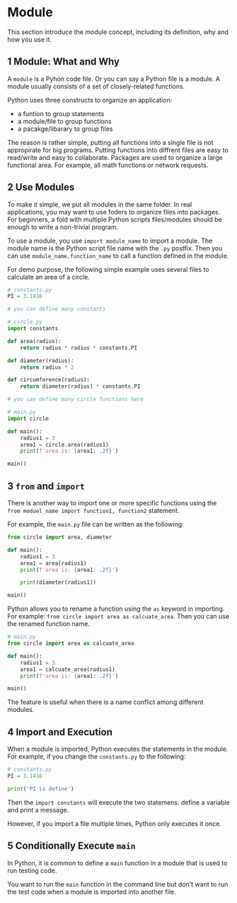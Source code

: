 # Module

This section introduce the module concept, including its definition, why and how you use it.

## 1 Module: What and Why

A `module` is a Pyhon code file. Or you can say a Python file is a module. A module usually consists of a set of closely-related functions.

Python uses three constructs to organize an application:

- a funtion to group statements
- a module/file to group functions
- a pacakge/libarary to group files

The reason is rather simple, putting all functions into a single file is not appropirate for big programs. Putting functions into diffrent files are easy to read/write and easy to collaborate. Packages are used to organize a large functional area. For example, all math functions or network requests.

## 2 Use Modules

To make it simple, we put all modules in the same folder. In real applications, you may want to use foders to organize files into packages. For beginners, a fold with multiple Python scripts files/modules should be enough to write a non-trivial program.

To use a module, you use `import module_name` to import a module. The module name is the Python script file name with the `.py` postfix. Then you can use `module_name.function_name` to call a function defined in the module.

For demo purpose, the following simple example uses several files to calculate an area of a circle.

```python
# constants.py
PI = 3.1416

# you can define many constants
```

```python
# circle.py
import constants

def area(radius):
    return radius * radius * constants.PI

def diameter(radius):
    return radius * 2

def circumference(radius):
    return diameter(radius) * constants.PI

# you can define many circle functions here
```

```python
# main.py
import circle

def main():
    radius1 = 3
    area1 = circle.area(radius1)
    print(f'area is: {area1: .2f}')

main()
```

## 3 `from` and `import`

There is another way to import one or more specific functions using the `from moduel_name import function1, function2` statement.

For example, the `main.py` file can be written as the following:

```python
from circle import area, diameter

def main():
    radius1 = 3
    area1 = area(radius1)
    print(f'area is: {area1: .2f}')

    print(diameter(radius1))

main()
```

Python allows you to rename a function using the `as` keyword in importing. For example: `from circle import area as calcuate_area`. Then you can use the renamed function name.

```python
# main.py
from circle import area as calcuate_area

def main():
    radius1 = 3
    area1 = calcuate_area(radius1)
    print(f'area is: {area1: .2f}')

main()
```

The feature is useful when there is a name conflict among different modules.

## 4 Import and Execution

When a module is imported, Python executes the statements in the module. For example, if you change the `constants.py` to the following:

```python
# constants.py
PI = 3.1416

print('PI is define')
```

Then the `import constants` will execute the two statemens: define a variable and print a message.

However, if you import a file multiple times, Python only executes it once.

## 5 Conditionally Execute `main`

In Python, it is common to define a `main` function in a module that is used to run testing code.

You want to run the `main` function in the command line but don't want to run the test code when a module is imported into another file.
